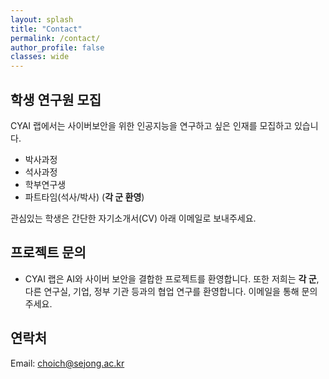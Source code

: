 ```yaml
---
layout: splash
title: "Contact"
permalink: /contact/
author_profile: false
classes: wide
---
```


## 학생 연구원 모집
CYAI 랩에서는 사이버보안을 위한 인공지능을 연구하고 싶은 인재를 모집하고 있습니다. 

- 박사과정 
- 석사과정 
- 학부연구생
- 파트타임(석사/박사) (**각 군 환영**)

관심있는 학생은 간단한 자기소개서(CV) 아래 이메일로 보내주세요.

## 프로젝트 문의 

- CYAI 랩은 AI와 사이버 보안을 결합한 프로젝트를 환영합니다. 
또한 저희는 **각 군**, 다른 연구실, 기업, 정부 기관 등과의 협업 연구를 환영합니다. 
이메일을 통해 문의 주세요. 


## 연락처
Email: choich@sejong.ac.kr